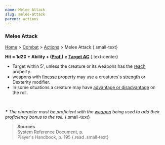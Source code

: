 ```yaml
---
name: Melee Attack
slug: melee-attack
parent: actions
---
```

### Melee Attack
[Home](dm-operations-center) > [Combat](combat) > [Actions](actions) > Melee Attack {.small-text}

**Hit = 1d20 + Ability + ([Prof.](proficiency-bonus)) ≥ [Target AC](armor-class)** {.text-center}

- Target within 5', unless the creature or its weapons has the [reach](weapons-properties) property.
- weapons with [finesse](weapons-properties) property may use a creatures's [strength](strength) or Dexterity modifier.
- In some situations a creature may have [advantage or disadvantage](advantage-and-disadvantage) on the roll.

<br/>

***\*** The character must be proficient with the [weapon](weapons) being used to add their proficiency bonus to the roll.* {.small-text}

> **Sources** <br/>
> System Reference Document, p. <br/>
> Player's Handbook, p. 195
{.read .small-text}